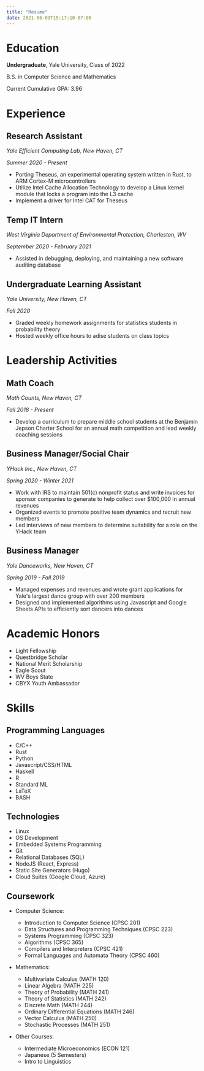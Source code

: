 ```yaml
---
title: "Resume"
date: 2021-06-09T15:17:10-07:00
---
```


# Education
**Undergraduate**, Yale University, Class of 2022

B.S. in Computer Science and Mathematics

Current Cumulative GPA: 3.96

# Experience
## Research Assistant
*Yale Efficient Computing Lab, New Haven, CT*

*Summer 2020 - Present*

- Porting Theseus, an experimental operating system written in Rust, to ARM Cortex-M microcontrollers
- Utilize Intel Cache Allocation Technology to develop a Linux kernel module that locks a program into the L3 cache
- Implement a driver for Intel CAT for Theseus

## Temp IT Intern
*West Virginia Department of Environmental Protection, Charleston, WV*

*September 2020 - February 2021*

- Assisted in debugging, deploying, and maintaining a new software auditing database

## Undergraduate Learning Assistant
*Yale University, New Haven, CT*

*Fall 2020*

- Graded weekly homework assignments for statistics students in probability theory
- Hosted weekly office hours to adise students on class topics

# Leadership Activities
## Math Coach
*Math Counts, New Haven, CT*

*Fall 2018 - Present*

- Develop a curriculum to prepare middle school students at the Benjamin Jepson Charter School for an annual math competition and lead weekly coaching sessions

## Business Manager/Social Chair
*YHack Inc., New Haven, CT*

*Spring 2020 - Winter 2021*

- Work with IRS to maintain 501(c) nonprofit status and write invoices for sponsor companies to generate to help collect over $100,000 in annual revenues
- Organized events to promote positive team dynamics and recruit new members
- Led interviews of new members to determine suitability for a role on the YHack team

## Business Manager
*Yale Danceworks, New Haven, CT*

*Spring 2019 - Fall 2019*

- Managed expenses and revenues and wrote grant applications for Yale's largest dance group with over 200 members
- Designed and implemented algorithms using Javascript and Google Sheets APIs to efficiently sort dancers into dances

# Academic Honors
- Light Fellowship
- Questbridge Scholar
- National Merit Scholarship
- Eagle Scout
- WV Boys State
- CBYX Youth Ambassador

# Skills
## Programming Languages
- C/C++
- Rust
- Python
- Javascript/CSS/HTML
- Haskell
- R
- Standard ML
- LaTeX
- BASH

## Technologies
- Linux
- OS Development
- Embedded Systems Programming
- Git
- Relational Databases (SQL)
- NodeJS (React, Express)
- Static Site Generators (Hugo)
- Cloud Suites (Google Cloud, Azure)

## Coursework
- Computer Science:
  - Introduction to Computer Science (CPSC 201)
  - Data Structures and Programming Techniques (CPSC 223)
  - Systems Programming (CPSC 323)
  - Algorithms (CPSC 365)
  - Compilers and Interpreters (CPSC 421)
  - Formal Languages and Automata Theory (CPSC 460)

- Mathematics:
  - Multivariate Calculus (MATH 120)
  - Linear Algebra (MATH 225)
  - Theory of Probability (MATH 241)
  - Theory of Statistics (MATH 242)
  - Discrete Math (MATH 244)
  - Ordinary Differential Equations (MATH 246)
  - Vector Calculus (MATH 250)
  - Stochastic Processes (MATH 251)

- Other Courses:
  - Intermediate Microeconomics (ECON 121)
  - Japanese (5 Semesters)
  - Intro to Linguistics